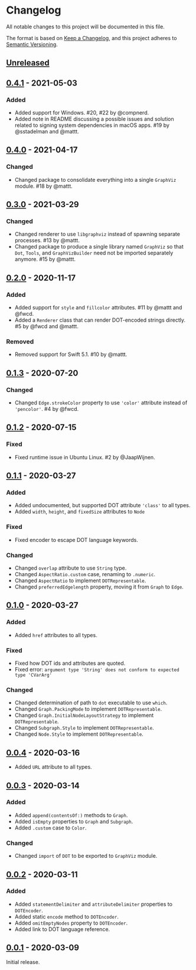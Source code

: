 # Changelog

All notable changes to this project will be documented in this file.

The format is based on [Keep a Changelog](https://keepachangelog.com/en/1.0.0/),
and this project adheres to [Semantic Versioning](https://semver.org/spec/v2.0.0.html).

## [Unreleased]

## [0.4.1] - 2021-05-03

### Added

- Added support for Windows.
  #20, #22 by @compnerd.
- Added note in README discussing a possible issues and solution
  related to signing system dependencies in macOS apps.
  #19 by @sstadelman and @mattt.

## [0.4.0] - 2021-04-17

### Changed

- Changed package to consolidate everything into a single `GraphViz` module.
  #18 by @mattt.

## [0.3.0] - 2021-03-29

### Changed

- Changed renderer to use `libgraphviz` instead of spawning separate processes.
  #13 by @mattt.
- Changed package to produce a single library named `GraphViz` so that
  `Dot`, `Tools`, and `GraphVizBuilder` need not be imported separately anymore.
  #15 by @mattt.

## [0.2.0] - 2020-11-17

### Added

- Added support for `style` and `fillcolor` attributes.
  #11 by @mattt and @fwcd.
- Added a `Renderer` class that can render DOT-encoded strings directly.
  #5 by @fwcd and @mattt.

### Removed

- Removed support for Swift 5.1.
  #10 by @mattt.

## [0.1.3] - 2020-07-20

### Changed

- Changed `Edge.strokeColor` property
  to use `'color'` attribute instead of `'pencolor'`.
  #4 by @fwcd.

## [0.1.2] - 2020-07-15

### Fixed

- Fixed runtime issue in Ubuntu Linux.
  #2 by @JaapWijnen.

## [0.1.1] - 2020-03-27

### Added

- Added undocumented, but supported DOT attribute `'class'` to all types.
- Added `width`, `height`, and `fixedSize` attributes to `Node`

### Fixed

- Fixed encoder to escape DOT language keywords.

### Changed

- Changed `overlap` attribute to use `String` type.
- Changed `AspectRatio.custom` case, renaming to `.numeric`.
- Changed `AspectRatio` to implement `DOTRepresentable`.
- Changed `preferredEdgelength` property, moving it from `Graph` to `Edge`.

## [0.1.0] - 2020-03-27

### Added

- Added `href` attributes to all types.

### Fixed

- Fixed how DOT ids and attributes are quoted.
- Fixed error: `argument type 'String' does not conform to expected type 'CVarArg'`

### Changed

- Changed determination of path to `dot` executable to use `which`.
- Changed `Graph.PackingMode` to implement `DOTRepresentable`.
- Changed `Graph.InitialNodeLayoutStrategy` to implement `DOTRepresentable`.
- Changed `Subgraph.Style` to implement `DOTRepresentable`.
- Changed `Node.Style` to implement `DOTRepresentable`.

## [0.0.4] - 2020-03-16

- Added `URL` attribute to all types.

## [0.0.3] - 2020-03-14

### Added

- Added `append(contentsOf:)` methods to `Graph`.
- Added `isEmpty` properties to `Graph` and `Subgraph`.
- Added `.custom` case to `Color`.

### Changed

- Changed `import` of `DOT` to be exported to `GraphViz` module.

## [0.0.2] - 2020-03-11

### Added

- Added `statementDelimiter` and `attributeDelimiter` properties to `DOTEncoder`.
- Added static `encode` method to `DOTEncoder`.
- Added `omitEmptyNodes` property to `DOTEncoder`.
- Added link to DOT language reference.

## [0.0.1] - 2020-03-09

Initial release.

[unreleased]: https://github.com/fwcd/swift-graphviz/compare/v0.4.1...main
[0.4.1]: https://github.com/fwcd/swift-graphviz/releases/tag/v0.4.1
[0.4.0]: https://github.com/fwcd/swift-graphviz/releases/tag/v0.4.0
[0.3.0]: https://github.com/fwcd/swift-graphviz/releases/tag/v0.3.0
[0.2.0]: https://github.com/fwcd/swift-graphviz/releases/tag/v0.2.0
[0.1.3]: https://github.com/fwcd/swift-graphviz/releases/tag/v0.1.3
[0.1.2]: https://github.com/fwcd/swift-graphviz/releases/tag/v0.1.2
[0.1.1]: https://github.com/fwcd/swift-graphviz/releases/tag/v0.1.1
[0.1.0]: https://github.com/fwcd/swift-graphviz/releases/tag/v0.1.0
[0.0.4]: https://github.com/fwcd/swift-graphviz/releases/tag/v0.0.4
[0.0.3]: https://github.com/fwcd/swift-graphviz/releases/tag/v0.0.3
[0.0.2]: https://github.com/fwcd/swift-graphviz/releases/tag/v0.0.2
[0.0.1]: https://github.com/fwcd/swift-graphviz/releases/tag/v0.0.1
